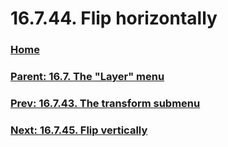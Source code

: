 # 16.7.44. Flip horizontally

### [Home](./00-home.md)
### [Parent: 16.7. The "Layer" menu](./16-07-00-the-layer-menu.md)
### [Prev: 16.7.43. The transform submenu](./16-07-43-the-transform-submenu.md)
### [Next: 16.7.45. Flip vertically](./16-07-45-flip-vertically.md)
